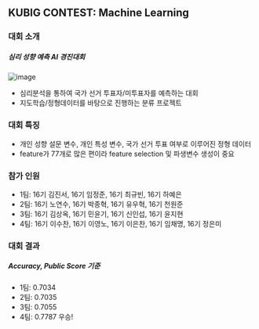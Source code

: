 
## KUBIG CONTEST: Machine Learning

### 대회 소개
##### 심리 성향 예측 AI 경진대회


![image](https://user-images.githubusercontent.com/89731647/187557936-112be291-a4aa-46dd-9ab6-0e518bfa4027.png)

* 심리분석을 통하여 국가 선거 투표자/미투표자를 예측하는 대회
* 지도학습/정형데이터를 바탕으로 진행하는 분류 프로젝트

### 대회 특징
* 개인 성향 설문 변수, 개인 특성 변수, 국가 선거 투표 여부로 이루어진 정형 데이터 
* feature가 77개로 많은 편이라 feature selection 및 파생변수 생성이 중요

### 참가 인원
* 1팀: 16기 김진서, 16기 임정준, 16기 최규빈, 16기 하예은
* 2팀: 16기 노연수, 16기 박종혁, 16기 유우혁, 16기 천원준
* 3팀: 16기 김상옥, 16기 민윤기, 16기 신인섭, 16기 윤지현
* 4팀: 16기 이수찬, 16기 이영노, 16기 이은찬, 16기 임채명, 16기 정은미

### 대회 결과
##### Accuracy, Public Score 기준
* 1팀: 0.7034
* 2팀: 0.7035
* 3팀: 0.7055
* 4팀: 0.7787 우승!
